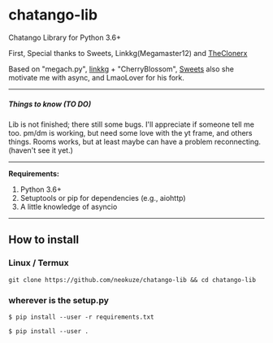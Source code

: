# chatango-lib
Chatango Library for Python 3.6+

First, Special thanks to Sweets, Linkkg(Megamaster12) and [TheClonerx](https://github.com/linkkg/megach.py)

Based on "megach.py", [linkkg](https://github.com/linkkg/) + "CherryBlossom", [Sweets](https://github.com/sweets/) also she motivate me with async, and LmaoLover for his fork.

---
##### Things to know (TO DO)
Lib is not finished; there still some bugs. I'll appreciate if someone tell me too.
pm/dm is working, but need some love with the yt frame, and others things.
Rooms works, but at least maybe can have a problem reconnecting. (haven't see it yet.)

---
**Requirements:**

1. Python 3.6+
2. Setuptools or pip for dependencies (e.g., aiohttp)
3. A little knowledge of asyncio
---
## How to install
### Linux / Termux
`git clone https://github.com/neokuze/chatango-lib && cd chatango-lib`
### wherever is the setup.py
`$ pip install --user -r requirements.txt`

`$ pip install --user .`
